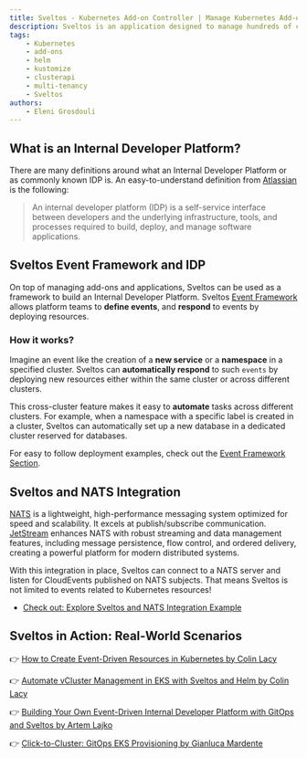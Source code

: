 ```yaml
---
title: Sveltos - Kubernetes Add-on Controller | Manage Kubernetes Add-ons with Ease | Build an IDP
description: Sveltos is an application designed to manage hundreds of clusters by providing declarative APIs to deploy Kubernetes add-ons across multiple clusters.
tags:
    - Kubernetes
    - add-ons
    - helm
    - kustomize
    - clusterapi
    - multi-tenancy
    - Sveltos
authors:
    - Eleni Grosdouli
---
```


## What is an Internal Developer Platform?

There are many definitions around what an Internal Developer Platform or as commonly known IDP is. An easy-to-understand definition from [Atlassian](https://www.atlassian.com/developer-experience/internal-developer-platform) is the following:
> An internal developer platform (IDP) is a self-service interface between developers and the underlying infrastructure, tools, and processes required to build, deploy, and manage software applications.

## Sveltos Event Framework and IDP

On top of managing add-ons and applications, Sveltos can be used as a framework to build an Internal Developer Platform. Sveltos [Event Framework](../events/addon_event_deployment.md) allows platform teams to **define events**, and **respond** to events by deploying resources.

### How it works?

Imagine an event like the creation of a **new service** or a **namespace** in a specified cluster. Sveltos can **automatically respond** to such `events` by deploying new resources either within the same cluster or across different clusters.

This cross-cluster feature makes it easy to **automate** tasks across different clusters. For example, when a namespace with a specific label is created in a cluster, Sveltos can automatically set up a new database in a dedicated cluster reserved for databases.

For easy to follow deployment examples, check out the [Event Framework Section](../events/db-as-a-service-multiple-db-per-cluster.md).


## Sveltos and NATS Integration

[NATS](https://nats.io/) is a lightweight, high-performance messaging system optimized for speed and scalability. It excels at publish/subscribe communication. [JetStream](https://docs.nats.io/nats-concepts/jetstream) enhances NATS with robust streaming and data management features, including message persistence, flow control, and ordered delivery, creating a powerful platform for modern distributed systems.

With this integration in place, Sveltos can connect to a NATS server and listen for CloudEvents published on NATS subjects. That means Sveltos is not limited to events related to Kubernetes resources!

- [Check out: Explore Sveltos and NATS Integration Example](https://medium.com/itnext/kubernetes-on-autopilot-event-driven-automation-across-clusters-addeb535d20f)


## Sveltos in Action: Real-World Scenarios

👉 [How to Create Event-Driven Resources in Kubernetes by Colin Lacy](https://www.youtube.com/watch?v=4mOWuOF0gWY)

👉 [Automate vCluster Management in EKS with Sveltos and Helm by Colin Lacy](https://www.youtube.com/watch?v=GQM7Qn9rWVU&t=264s)

👉 [Building Your Own Event-Driven Internal Developer Platform with GitOps and Sveltos by Artem Lajko](https://medium.com/itnext/building-your-own-event-driven-internal-developer-platform-with-gitops-and-sveltos-cbe3de4920d5)

👉 [Click-to-Cluster: GitOps EKS Provisioning by Gianluca Mardente](https://medium.com/itnext/click-to-cluster-gitops-eks-provisioning-8c9d3908cb24)